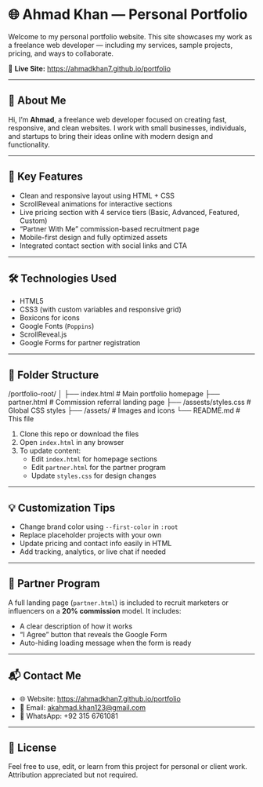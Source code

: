 # 🌐 Ahmad Khan — Personal Portfolio

Welcome to my personal portfolio website. This site showcases my work as a freelance web developer — including my services, sample projects, pricing, and ways to collaborate.

🔗 **Live Site:**  https://ahmadkhan7.github.io/portfolio

---

## 💼 About Me

Hi, I’m **Ahmad**, a freelance web developer focused on creating fast, responsive, and clean websites. I work with small businesses, individuals, and startups to bring their ideas online with modern design and functionality.

---

## 🚀 Key Features

- Clean and responsive layout using HTML + CSS
- ScrollReveal animations for interactive sections
- Live pricing section with 4 service tiers (Basic, Advanced, Featured, Custom)
- “Partner With Me” commission-based recruitment page
- Mobile-first design and fully optimized assets
- Integrated contact section with social links and CTA

---

## 🛠️ Technologies Used

- HTML5  
- CSS3 (with custom variables and responsive grid)  
- Boxicons for icons  
- Google Fonts (`Poppins`)  
- ScrollReveal.js  
- Google Forms for partner registration

---

## 📁 Folder Structure

/portfolio-root/
│
├── index.html # Main portfolio homepage
├── partner.html # Commission referral landing page
├── /assests/styles.css # Global CSS styles
├── /assets/ # Images and icons
└── README.md # This file

1. Clone this repo or download the files  
2. Open `index.html` in any browser  
3. To update content:
   - Edit `index.html` for homepage sections  
   - Edit `partner.html` for the partner program  
   - Update `styles.css` for design changes  

---

## 💡 Customization Tips

- Change brand color using `--first-color` in `:root`
- Replace placeholder projects with your own
- Update pricing and contact info easily in HTML
- Add tracking, analytics, or live chat if needed

---

## 🤝 Partner Program

A full landing page (`partner.html`) is included to recruit marketers or influencers on a **20% commission** model. It includes:

- A clear description of how it works  
- “I Agree” button that reveals the Google Form  
- Auto-hiding loading message when the form is ready

---

## 📬 Contact Me

- 🌐 Website: https://ahmadkhan7.github.io/portfolio  
- 📧 Email: akahmad.khan123@gmail.com  
- 📱 WhatsApp: +92 315 6761081  

---

## 📜 License

Feel free to use, edit, or learn from this project for personal or client work. Attribution appreciated but not required.
